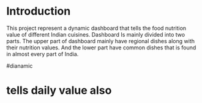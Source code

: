 # Introduction 
This project represent a dynamic dashboard that tells the food nutrition value of different Indian cuisines. Dashboard Is mainly divided into two parts. The upper part of dashboard mainly have regional dishes along with their nutrition values. And the lower part have common dishes that is found in almost every part of India.



#dianamic
# tells daily value also
